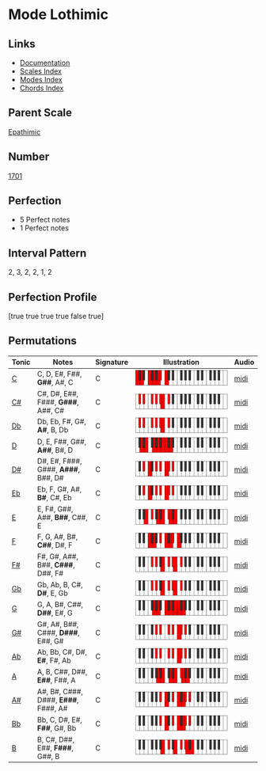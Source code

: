 # Mode Lothimic

## Links

- [Documentation](index.md)
- [Scales Index](Scales.md)
- [Modes Index](Modes.md)
- [Chords Index](Chords.md)

## Parent Scale

[Epathimic](ScaleEpathimic.md)

## Number

[1701](https://ianring.com/musictheory/scales/1701)

## Perfection

- 5 Perfect notes
- 1 Perfect notes

## Interval Pattern

2, 3, 2, 2, 1, 2

## Perfection Profile

[true true true true false true]

## Permutations

| Tonic | Notes | Signature | Illustration | Audio |
|-------|-------|-----------|--------------|-------|
| [C](ModeCNaturalLothimic.md) | C, D, E#, F##, **G##**, A#, C | C | ![CNaturalLothimic](ModeCNaturalLothimic.png) | [midi](https://github.com/edipermadi/music/blob/main/docs/ModeCNaturalLothimic.mid?raw=true) |
| [C#](ModeCSharpLothimic.md) | C#, D#, E##, F###, **G###**, A##, C# | C | ![CSharpLothimic](ModeCSharpLothimic.png) | [midi](https://github.com/edipermadi/music/blob/main/docs/ModeCSharpLothimic.mid?raw=true) |
| [Db](ModeDFlatLothimic.md) | Db, Eb, F#, G#, **A#**, B, Db | C | ![DFlatLothimic](ModeDFlatLothimic.png) | [midi](https://github.com/edipermadi/music/blob/main/docs/ModeDFlatLothimic.mid?raw=true) |
| [D](ModeDNaturalLothimic.md) | D, E, F##, G##, **A##**, B#, D | C | ![DNaturalLothimic](ModeDNaturalLothimic.png) | [midi](https://github.com/edipermadi/music/blob/main/docs/ModeDNaturalLothimic.mid?raw=true) |
| [D#](ModeDSharpLothimic.md) | D#, E#, F###, G###, **A###**, B##, D# | C | ![DSharpLothimic](ModeDSharpLothimic.png) | [midi](https://github.com/edipermadi/music/blob/main/docs/ModeDSharpLothimic.mid?raw=true) |
| [Eb](ModeEFlatLothimic.md) | Eb, F, G#, A#, **B#**, C#, Eb | C | ![EFlatLothimic](ModeEFlatLothimic.png) | [midi](https://github.com/edipermadi/music/blob/main/docs/ModeEFlatLothimic.mid?raw=true) |
| [E](ModeENaturalLothimic.md) | E, F#, G##, A##, **B##**, C##, E | C | ![ENaturalLothimic](ModeENaturalLothimic.png) | [midi](https://github.com/edipermadi/music/blob/main/docs/ModeENaturalLothimic.mid?raw=true) |
| [F](ModeFNaturalLothimic.md) | F, G, A#, B#, **C##**, D#, F | C | ![FNaturalLothimic](ModeFNaturalLothimic.png) | [midi](https://github.com/edipermadi/music/blob/main/docs/ModeFNaturalLothimic.mid?raw=true) |
| [F#](ModeFSharpLothimic.md) | F#, G#, A##, B##, **C###**, D##, F# | C | ![FSharpLothimic](ModeFSharpLothimic.png) | [midi](https://github.com/edipermadi/music/blob/main/docs/ModeFSharpLothimic.mid?raw=true) |
| [Gb](ModeGFlatLothimic.md) | Gb, Ab, B, C#, **D#**, E, Gb | C | ![GFlatLothimic](ModeGFlatLothimic.png) | [midi](https://github.com/edipermadi/music/blob/main/docs/ModeGFlatLothimic.mid?raw=true) |
| [G](ModeGNaturalLothimic.md) | G, A, B#, C##, **D##**, E#, G | C | ![GNaturalLothimic](ModeGNaturalLothimic.png) | [midi](https://github.com/edipermadi/music/blob/main/docs/ModeGNaturalLothimic.mid?raw=true) |
| [G#](ModeGSharpLothimic.md) | G#, A#, B##, C###, **D###**, E##, G# | C | ![GSharpLothimic](ModeGSharpLothimic.png) | [midi](https://github.com/edipermadi/music/blob/main/docs/ModeGSharpLothimic.mid?raw=true) |
| [Ab](ModeAFlatLothimic.md) | Ab, Bb, C#, D#, **E#**, F#, Ab | C | ![AFlatLothimic](ModeAFlatLothimic.png) | [midi](https://github.com/edipermadi/music/blob/main/docs/ModeAFlatLothimic.mid?raw=true) |
| [A](ModeANaturalLothimic.md) | A, B, C##, D##, **E##**, F##, A | C | ![ANaturalLothimic](ModeANaturalLothimic.png) | [midi](https://github.com/edipermadi/music/blob/main/docs/ModeANaturalLothimic.mid?raw=true) |
| [A#](ModeASharpLothimic.md) | A#, B#, C###, D###, **E###**, F###, A# | C | ![ASharpLothimic](ModeASharpLothimic.png) | [midi](https://github.com/edipermadi/music/blob/main/docs/ModeASharpLothimic.mid?raw=true) |
| [Bb](ModeBFlatLothimic.md) | Bb, C, D#, E#, **F##**, G#, Bb | C | ![BFlatLothimic](ModeBFlatLothimic.png) | [midi](https://github.com/edipermadi/music/blob/main/docs/ModeBFlatLothimic.mid?raw=true) |
| [B](ModeBNaturalLothimic.md) | B, C#, D##, E##, **F###**, G##, B | C | ![BNaturalLothimic](ModeBNaturalLothimic.png) | [midi](https://github.com/edipermadi/music/blob/main/docs/ModeBNaturalLothimic.mid?raw=true) |
